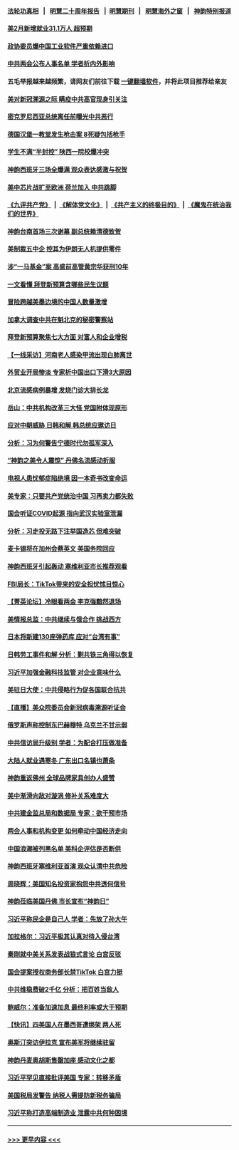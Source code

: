 #### [法轮功真相](https://github.com/gfw-breaker/truth/blob/master/README.md?t=0) &nbsp;&nbsp;|&nbsp;&nbsp; [明慧二十周年报告](https://github.com/gfw-breaker/mh-reports/blob/master/README.md?t=0) &nbsp;&nbsp;|&nbsp;&nbsp;[明慧期刊](https://github.com/gfw-breaker/mh-qikan) &nbsp;&nbsp;|&nbsp;&nbsp; [明慧海外之窗](https://github.com/gfw-breaker/mh-news/blob/master/README.md?t=0) &nbsp;&nbsp;|&nbsp;&nbsp; [神韵特别报道](https://github.com/gfw-breaker/mh-news/blob/master/shenyun.md?t=0)
#### [美2月新增就业31.1万人 超预期](../pages/nf4514/n13947478.md?t=03110343) 
#### [政协委员爆中国工业软件严重依赖进口](../pages/nf4514/n13947144.md?t=03110343) 
#### [中共两会公布人事名单 学者析内外影响](../pages/nf4514/n13947179.md?t=03110343) 
#### 五毛举报越来越频繁，请网友们前往下载 [一键翻墙软件](https://github.com/gfw-breaker/ssr-accounts)，并将此项目推荐给亲友
#### [美对新冠溯源之际 瞒疫中共高官现身引关注](../pages/nf4514/n13947231.md?t=03110343) 
#### [密克罗尼西亚总统离任前曝光中共恶行](../pages/nf4514/n13947276.md?t=03110343) 
#### [德国汉堡一教堂发生枪击案 8死疑包括枪手](../pages/nf4514/n13947254.md?t=03110343) 
#### [学生不满“半封控” 陕西一院校爆冲突](../pages/nf4514/n13946647.md?t=03110343) 
#### [神韵西班牙三场全爆满 观众表达感激与祝贺](../pages/nf4514/n13947061.md?t=03110343) 
#### [美中芯片战扩至欧洲 荷兰加入 中共跳脚](../pages/nf4514/n13946831.md?t=03110343) 
#### [《九评共产党》](https://github.com/begood0513/9ping.md/blob/master/README.md) &nbsp;|&nbsp; [《解体党文化》](../../../../jtdwh.md/blob/master/README.md)  &nbsp;|&nbsp; [《共产主义的终极目的》](../../../../gczydzjmd.md/blob/master/README.md) &nbsp;|&nbsp; [《魔鬼在统治我们的世界》](../../../../mgztzwmdsj.md/blob/master/README.md) 
#### [神韵台南首场三次谢幕 副总统赖清德致贺](../pages/nf4514/n13946963.md?t=03110343) 
#### [美制裁五中企 控其为伊朗无人机提供零件](../pages/nf4514/n13946832.md?t=03110343) 
#### [涉“一马基金”案 高盛前高管黄宗华获刑10年](../pages/nf4514/n13946874.md?t=03110343) 
#### [一文看懂 拜登新预算含哪些民生议题](../pages/nf4514/n13946803.md?t=03110343) 
#### [冒险跨越美墨边境的中国人数量激增](../pages/nf4514/n13946742.md?t=03110343) 
#### [加拿大调查中共在魁北克的秘密警察站](../pages/nf4514/n13946795.md?t=03110343) 
#### [拜登新预算聚焦七大方面 对富人和企业增税](../pages/nf4514/n13946791.md?t=03110343) 
#### [【一线采访】河南老人感染甲流出现白肺离世](../pages/nf4514/n13946406.md?t=03110343) 
#### [外贸业开局惨淡 专家析中国出口下滑3大原因](../pages/nf4514/n13945601.md?t=03110343) 
#### [北京流感病例暴增 发烧门诊大排长龙](../pages/nf4514/n13946079.md?t=03110343) 
#### [岳山：中共机构改革三大怪 党国附体现原形](../pages/nf4514/n13946235.md?t=03110343) 
#### [应对中朝威胁 日韩和解 韩总统应邀访日](../pages/nf4514/n13946468.md?t=03110343) 
#### [分析：习为何警告宁德时代勿孤军深入](../pages/nf4514/n13946483.md?t=03110343) 
#### [“神韵之美令人震惊” 丹佛名流感动折服](../pages/nf4514/n13946516.md?t=03110343) 
#### [电视人患忧郁症陷绝境 因一本奇书改变命运](../pages/nf4514/n13945916.md?t=03110343) 
#### [美专家：只要共产党统治中国 习再卖力都失败](../pages/nf4514/n13946285.md?t=03110343) 
#### [国会听证COVID起源 指向武汉实验室泄漏](../pages/nf4514/n13946184.md?t=03110343) 
#### [分析：习走投无路下注举国造芯 但难突破](../pages/nf4514/n13945804.md?t=03110343) 
#### [麦卡锡将在加州会蔡英文 美国务院回应](../pages/nf4514/n13946172.md?t=03110343) 
#### [神韵西班牙引起轰动 塞维利亚市长推荐观看](../pages/nf4514/n13946061.md?t=03110343) 
#### [FBI局长：TikTok带来的安全担忧怵目惊心](../pages/nf4514/n13945936.md?t=03110343) 
#### [【菁英论坛】冷眼看两会 李克强黯然退场](../pages/nf4514/n13945959.md?t=03110343) 
#### [美情报总监：中共继续与俄合作 挑战西方](../pages/nf4514/n13945882.md?t=03110343) 
#### [日本将新建130座弹药库 应对“台湾有事”](../pages/nf4514/n13945899.md?t=03110343) 
#### [日韩劳工事件和解 分析：剿共铁三角得以恢复](../pages/nf4514/n13945880.md?t=03110343) 
#### [习近平加强金融科技监管 对企业意味什么](../pages/nf4514/n13945824.md?t=03110343) 
#### [美驻日大使：中共侵略行为促各国联合抗共](../pages/nf4514/n13945730.md?t=03110343) 
#### [【直播】美众院委员会新冠病毒溯源听证会](../pages/nf4514/n13945247.md?t=03110343) 
#### [俄罗斯声称控制东巴赫穆特 乌克兰不甘示弱](../pages/nf4514/n13945700.md?t=03110343) 
#### [中共信访局升级别 学者：为配合打压做准备](../pages/nf4514/n13945602.md?t=03110343) 
#### [大陆人就业遇寒冬 广东出口名镇也萧条](../pages/nf4514/n13945529.md?t=03110343) 
#### [神韵重返佛州 全球品牌家具创办人盛赞](../pages/nf4514/n13945724.md?t=03110343) 
#### [美中渐滑向敌对漩涡 修补关系难度大](../pages/nf4514/n13945452.md?t=03110343) 
#### [中共建金监总局和数据局 专家：欲干预市场](../pages/nf4514/n13945335.md?t=03110343) 
#### [两会人事和机构变更 如何牵动中国经济走向](../pages/nf4514/n13945109.md?t=03110343) 
#### [中国浪潮被列黑名单 美科企评估是否断供](../pages/nf4514/n13945357.md?t=03110343) 
#### [神韵西班牙塞维利亚首演 观众认清中共危险](../pages/nf4514/n13945373.md?t=03110343) 
#### [周晓辉：美国知名投资家抱怨中共透何信号](../pages/nf4514/n13945099.md?t=03110343) 
#### [神韵莅临美国丹佛 市长宣布“神韵日”](../pages/nf4514/n13945284.md?t=03110343) 
#### [习近平称民企是自己人 学者：先放了孙大午](../pages/nf4514/n13945185.md?t=03110343) 
#### [加拉格尔：习近平极其认真对待入侵台湾](../pages/nf4514/n13945183.md?t=03110343) 
#### [秦刚就中美关系发表战狼式言论 白宫反驳](../pages/nf4514/n13945142.md?t=03110343) 
#### [国会提案授权商务部长禁TikTok 白宫力挺](../pages/nf4514/n13945138.md?t=03110343) 
#### [中共维稳费破2千亿 分析：把百姓当敌人](../pages/nf4514/n13944840.md?t=03110343) 
#### [鲍威尔：准备加速加息 最终利率或大于预期](../pages/nf4514/n13945064.md?t=03110343) 
#### [【快讯】四美国人在墨西哥遭绑架 两人死](../pages/nf4514/n13945037.md?t=03110343) 
#### [奥斯汀突访伊拉克 宣布美军将继续驻留](../pages/nf4514/n13944974.md?t=03110343) 
#### [神韵丹麦奥胡斯售罄加座 感动文化之都](../pages/nf4514/n13944729.md?t=03110343) 
#### [习近平罕见直接批评美国 专家：转移矛盾](../pages/nf4514/n13944674.md?t=03110343) 
#### [美国税局发警告 纳税人需提防新税务骗局](../pages/nf4514/n13944671.md?t=03110343) 
#### [习近平称打造高端制造业 泄露中共何种困境](../pages/nf4514/n13944426.md?t=03110343) 

----
#### [ >>> 更早内容 <<< ](../indexes/nf4514-earlier.md)
